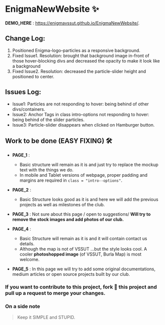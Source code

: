 # EnigmaNewWebsite   :sparkles:

**DEMO_HERE** : https://enigmavssut.github.io/EnigmaNewWebsite/.

## Change Log:
1. Positioned Enigma-logo-particles as a responsive background.
2. Fixed Issue1. Resolution: brought that background image in-front of those hover-blocking divs and decreased the opacity to make it look like a background
3. Fixed Issue2. Resolution: decreased the particle-slider height and positioned to center.

## Issues Log:
- Issue1: Particles are not responding to hover: being behind of other divs/containers.
- Issue2: Anchor Tags in class intro-options not responding to hover: being behind of the slider particles.
- Issue3: Particle-slider disappears when clicked on Hamburger button.**<BUG>** **<PENDING>**

## Work to be done (EASY FIXING) :hammer_and_wrench: 

- **PAGE_1** : 
  - Basic structure will remain as it is and just try to replace the mockup text with the things we do.
  - In mobile and Tablet versions of webpage, proper padding and margins are required in ``` class = "intro--options" ```.
  
- **PAGE_2** : 
  - Basic Structure looks good as it is and here we will add the previous projects as well as milestones of the club.

- **PAGE_3** : Not sure about this page / open to suggestions/ **Will try to remove the stock images and add photos of our club.**

- **PAGE_4** : 
  - Basic Structure will remain as it is and it will contain contact us details.
  - Although the map is not of VSSUT ...but the style looks cool. A cooler **photoshopped image** (of VSSUT, Burla Map) is most welcome.  
- **PAGE_5** : In this page we will try to add some original documentations, medium articles or open source projects built by our club.


### If you want to contribute to this project, fork :fork_and_knife: this project and pull up a request to merge your changes.

### On a side note
>Keep it SIMPLE and STUPID.
